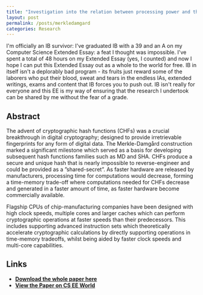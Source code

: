 ```yaml
---
title: "Investigation into the relation between processing power and the speed of attacks against cryptographic hashing functions"
layout: post
permalink: /posts/merkledamgard
categories: Research
---
```

I'm officially an IB survivor: I've graduated IB with a 39 and an A on my Computer Science Extended Essay: a feat I thought was impossible. I've spent a total of 48 hours on my Extended Essay (yes, I counted) and now I hope I can put this Extended Essay out as a whole to the world for free. IB in itself isn't a deplorably bad program - its fruits just reward some of the laborers who put their blood, sweat and tears in the endless IAs, extended writings, exams and content that IB forces you to push out. IB isn't really for everyone and this EE is my way of ensuring that the research I undertook can be shared by me without the fear of a grade.

## Abstract
The advent of cryptographic hash functions (CHFs) was a crucial breakthrough in digital cryptography;
designed to provide irretrievable fingerprints for any form of digital data. The Merkle-Damgård
construction marked a significant milestone which served as a basis for developing
subsequent hash functions families such as MD and SHA. CHFs produce a secure and
unique hash that is nearly impossible to reverse-engineer and could be provided as a ”shared-secret”.
As faster hardware are released by manufacturers, processing time for computations would decrease,
forming a time-memory trade-off where computations needed for CHFs decrease and generated in
a faster amount of time, as faster hardware become commercially available.

Flagship CPUs of chip-manufacturing companies have been designed with high clock speeds,
multiple cores and larger caches which can perform cryptographic operations at faster speeds than
their predecessors. This includes supporting advanced instruction sets which theoretically accelerate
cryptographic calculations by directly supporting operations in time-memory tradeoffs, whilst being
aided by faster clock speeds and multi-core capabilities.

## Links
- **[Download the whole paper here](/assets/downloads/2024-11-11-merkledamgard/elianriezamerkledamgardchfbruteforce.pdf)**
- **[View the Paper on CS EE World](https://cseeworld.wixsite.com/home)**
